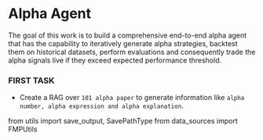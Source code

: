 # Alpha Agent

The goal of this work is to build a comprehensive end-to-end alpha agent that has the capability to iteratively generate alpha strategies, backtest them on historical datasets, perform evaluations and consequently trade the alpha signals live if they exceed expected performance threshold.

### FIRST TASK

- Create a RAG over `101 alpha paper` to generate information like `alpha number, alpha expression and alpha explanation`.


from utils import save_output, SavePathType
from data_sources import FMPUtils